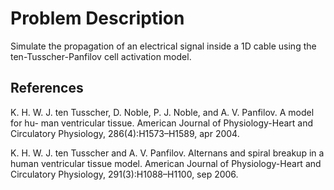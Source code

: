 
# **Problem Description**

Simulate the propagation of an electrical signal inside a 1D cable using the ten-Tusscher-Panfilov cell activation model.


## References
K. H. W. J. ten Tusscher, D. Noble, P. J. Noble, and A. V. Panfilov. A model for hu-
man ventricular tissue. American Journal of Physiology-Heart and Circulatory Physiology,
286(4):H1573–H1589, apr 2004.

K. H. W. J. ten Tusscher and A. V. Panfilov. Alternans and spiral breakup in a human
ventricular tissue model. American Journal of Physiology-Heart and Circulatory Physiology,
291(3):H1088–H1100, sep 2006.

